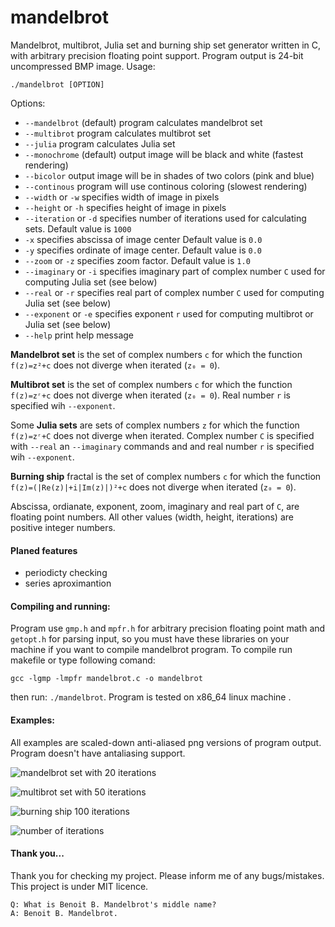 # mandelbrot
Mandelbrot, multibrot, Julia set and burning ship set generator written in C, with arbitrary precision floating point support. Program output is 24-bit uncompressed BMP image. Usage: 
```
./mandelbrot [OPTION]
```

Options:

* `--mandelbrot` (default) program calculates mandelbrot set
* `--multibrot` program calculates multibrot set
* `--julia` program calculates Julia set
* `--monochrome` (default) output image will be black and white (fastest rendering)
* `--bicolor` output image will be in shades of two colors (pink and blue)
* `--continous` program will use continous coloring (slowest rendering)
* `--width` or `-w` specifies width of image in pixels
* `--height` or `-h` specifies height of image in pixels
* `--iteration` or `-d` specifies number of iterations used for calculating sets. Default value is `1000`
* `-x` specifies abscissa of image center  Default value is `0.0`
* `-y` specifies ordinate of image center. Default value is `0.0`
* `--zoom` or `-z` specifies zoom factor. Default value is `1.0`
* `--imaginary` or `-i` specifies imaginary part of complex number `C` used for computing Julia set (see below)
* `--real` or `-r` specifies real part of complex number `C` used for computing Julia set (see below)
* `--exponent` or `-e` specifies exponent `r` used for computing multibrot or Julia set (see below)
* `--help` print help message


**Mandelbrot set** is the set of complex numbers `c` for which the function `f(z)=z²+c` does not diverge when iterated (`z₀ = 0`).

**Multibrot set** is the set of complex numbers `c` for which the function `f(z)=zʳ+c` does not diverge when iterated (`z₀ = 0`). Real number `r` is specified wih  `--exponent`. 

Some **Julia sets** are sets of complex numbers `z` for which the function `f(z)=zʳ+C` does not diverge when iterated. Complex number `C` is specified with `--real` an `--imaginary` commands and and real number `r` is specified wih `--exponent`.

**Burning ship** fractal is the set of complex numbers `c` for which the function `f(z)=(|Re(z)|+i|Im(z)|)²+c` does not diverge when iterated (`z₀ = 0`).

Abscissa, ordianate, exponent, zoom, imaginary and real part of `C`, are floating point numbers. All other values (width, height, iterations) are positive integer numbers. 

#### Planed features
* periodicty checking
* series aproximantion

#### Compiling and running:
Program use `gmp.h` and `mpfr.h` for arbitrary precision floating point math and `getopt.h` for parsing input, so you must have these libraries on your machine if you want to compile mandelbrot program. To compile run makefile or type following comand:
```
gcc -lgmp -lmpfr mandelbrot.c -o mandelbrot
```
then run: `./mandelbrot`. Program is tested on x86_64 linux machine . 

#### Examples:
All examples are scaled-down anti-aliased png versions of program output. Program doesn't have antaliasing support.

![mandelbrot set with 20 iterations](https://raw.githubusercontent.com/ubavic/mandelbrot/master/examples/mandelbrot.png)

![multibrot set with 50 iterations](https://raw.githubusercontent.com/ubavic/mandelbrot/master/examples/mandelbrot2.png)

![burning ship 100 iterations](https://raw.githubusercontent.com/ubavic/mandelbrot/master/examples/mandelbrot3.png)

![number of iterations](https://raw.githubusercontent.com/ubavic/mandelbrot/master/examples/mandelbrot1.gif)

#### Thank you...
Thank you for checking my project. Please inform me of any bugs/mistakes. This project is under MIT licence.
```
Q: What is Benoit B. Mandelbrot's middle name?
A: Benoit B. Mandelbrot.
```
